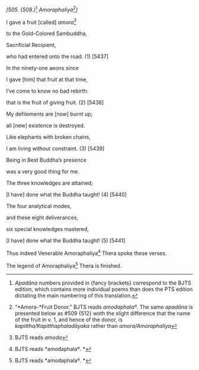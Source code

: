 *\[505. {508.}*[^1] *Amoraphaliya*[^2]*\]*

I gave a fruit \[called\] *amora*[^3]

to the Gold-Colored Sambuddha,

Sacrificial Recipient,

who had entered onto the road. (1) \[5437\]

In the ninety-one aeons since

I gave \[him\] that fruit at that time,

I’ve come to know no bad rebirth:

that is the fruit of giving fruit. (2) \[5438\]

My defilements are \[now\] burnt up;

all \[new\] existence is destroyed.

Like elephants with broken chains,

I am living without constraint. (3) \[5439\]

Being in Best Buddha’s presence

was a very good thing for me.

The three knowledges are attained;

\[I have\] done what the Buddha taught! (4) \[5440\]

The four analytical modes,

and these eight deliverances,

six special knowledges mastered,

\[I have\] done what the Buddha taught! (5) \[5441\]

Thus indeed Venerable Amoraphaliya[^4] Thera spoke these verses.

The legend of Amoraphaliya[^5] Thera is finished.

[^1]: *Apadāna* numbers provided in {fancy brackets} correspond to the
    BJTS edition, which contains more individual poems than does the PTS
    edition dictating the main numbering of this translation.

[^2]: “*Amora-*Fruit Donor.” BJTS reads *amodaphalaº.* The same
    *apadāna* is presented below as \#509 {512} woth the slight
    difference that the name of the fruit in v. 1, and hence of the
    donor, is *kapittha/Kapitthaphaladāyaka* rather than
    *amora/Amoraphaliya*

[^3]: BJTS reads *amoda*

[^4]: BJTS reads *amodaphalaº. *

[^5]: BJTS reads *amodaphalaº. *

